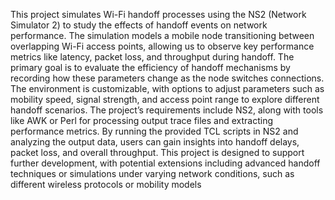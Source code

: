 This project simulates Wi-Fi handoff processes using the NS2 (Network Simulator 2) to study the effects of handoff events on network performance. The simulation models a mobile node transitioning between overlapping Wi-Fi access points, allowing us to observe key performance metrics like latency, packet loss, and throughput during handoff. The primary goal is to evaluate the efficiency of handoff mechanisms by recording how these parameters change as the node switches connections. The environment is customizable, with options to adjust parameters such as mobility speed, signal strength, and access point range to explore different handoff scenarios. The project’s requirements include NS2, along with tools like AWK or Perl for processing output trace files and extracting performance metrics. By running the provided TCL scripts in NS2 and analyzing the output data, users can gain insights into handoff delays, packet loss, and overall throughput. This project is designed to support further development, with potential extensions including advanced handoff techniques or simulations under varying network conditions, such as different wireless protocols or mobility models